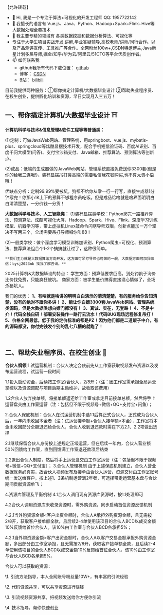 【允许转载】

- 👋 Hi, 我是一个专注于算法+可视化的开发工程师 QQ: 1957722142
- 👀 我擅长的语言有  Vue.js、Java、Python、Hadoop+Spark+Flink+Hive等大数据处理全套技术
- 🌱 我主要专精的领域有 各类数据挖掘和数据分析算法、可视化等
- 专注于大学生项目实战开发,讲解,毕业答疑辅导,高校老师/讲师/同行合作。以及产品测评宣传、工具推广等合作。全网粉丝100w+,CSDN特邀博主,Java新星计划多届导师,掘金/知乎/华为云/阿里云/51CTO等平台优质创作者。
- 📫 如何联系我
  - github我所有代码下载位置： [github](https://github.com/bysj2022NB?tab=repositories)
  - 博客： [CSDN](https://blog.csdn.net/spark2022?type=blog)
  - B站： [bilibili](https://space.bilibili.com/474562629)

目前我提供两种服务：①帮你搞定计算机/大数据毕业设计 ②帮助失业程序员、在校生创业，提供孵化培训和资源，早日实现月入三五万！

## 一、帮你搞定计算机/大数据毕业设计 ⛩


**计算机科学与技术&信息管理&软件工程等等普通类：**

(1)定制：可做JavaWeb网站、管理系统，用springboot、vue.js、mybatis-plus、springcloud等炫酷显摆技术开发，配合手机短信验证码、百度AI识别、百度千问大模型(问答)、支付宝沙箱支付、Java邮箱、推荐算法、预测算法等创新点。

(2)成品：低端的生成器做的JavaWeb网站、管理系统直接免费送你3300套(但是你的给我三连哦!)，装杯显摆吊打类高端的需要私信我花钱购买,也不算太贵小偿哦！

优缺点分析：定制99.99%要被坑，狗都不给你从零一行一行写，直接生成器1分钟写完！你那小1K上下的预算不够程序员吃饭。但是成品给啥就是啥界面明明白白清清楚楚，一分价钱一分货！

**大数据科学与技术、人工智能类：**
(1)装杯显摆类学校：Python爬完一路推荐算法、预测算法、炫酷可视化大屏、Hadoop、Spark、Hive、Flink、深度学习训练模型、机器学习等，带上虚拟机Linux敲命令闪瞎导师双眼，创新点能加一万个坚决不写两三个，全场需要吊打导师喊你叫88！

(2)一般类学校：做个深度学习模型训练加识别、Python爬虫+可视化、预测算法、推荐算法组合个1-2个搞搞就让过了，这种很简单。

```
**我们主力就是大数据算法方向开发，这方面可吊打导师也可做的一般，大数据方面可加我微信：bysj2023nb 找我了解咨询。**
```

2025计算机&大数据毕设的特点：
学生方面：预算低要求巨高，到处钓凯子询价比价找免费，只能疯狂被坑。
商家方面：被学生低价搞得直接没心情做了，全场杀猪坑人。

我们的优势：
**1、有啥就是啥讲的明明白白演示的清清楚楚，有的服务给你告知清楚，没有的绝对不跟你多讲！**
**2、能让你白嫖3300套JavaWeb网站、管理系统类源码，但是大数据类想白嫖门都没有！**
**3、真诚、实在，无套路！**
**4、不是中介！代码全栈自研！部署安装操作一路行云流水！代码BUG现场远程修复吊打！**
**5、价格全网最低，低于我的定价标准的都是PZ！因为他们都是二道贩子中介，有的源码都没，你付完钱发个别的乱七八糟的就跑了！**

<br/>

## 二、帮助失业程序员、在校生创业 🏯
**合伙人纲领**
1.试运营机制：合伙人决定合伙前先从工作室获取视频发布资源以及发布运营流程，试运营一段时间

1.1投入启动资金，后续按工作室/合伙人，2/8开；（注：因工作室需承担全局运营掌控以及资源调配与项目后期主动维护，故收取该费用）

1.2合伙人放弃接单额，将接单额返还给工作室或拿走目前接单总额，然后将手上运营盘交由工作室运营（注：包括但不限于视频号+微信+QQ+支付宝+闲鱼）；

2.合伙人保底机制：合伙人在试运营机制中选1.1后算正式合伙人，正式成为合伙人后，一年内未收回本金者（注：试运营接单额+合伙人接单额<本金），工作室将本金未收回部分全额退还给合伙人，合伙人收到退还款时需在下方2.1、2.2项做出选择

2.1继续保留合伙人身份按上述规定正常运营，但在后续一年内，合伙人营业额50%回馈给工作室，直到回馈满工作室退还款项后结束

2.2退出合伙人制度，然后将手上运营盘交由工作室运营（注：包括但不限于视频号+微信+QQ+支付宝）；
3.合伙人管理机制
由于上述保底机制建立，合伙人营业数据就务必真实，故合伙人视频发布及接单由合伙人运营，资源交付由工作室账号统一发送给客户，按上述1、2条机制运营满2年者，可选择带走运营基本盘与合伙期间贡献资源单飞；

4.资源库管理及平衡机制
4.1合伙人调用现有资源库资源时，按1.1处理即可

4.2合伙人调用资源库未收录资源时，需外购资源，同步启动首位资源反馈机制

4.2.1当外购资源金额<客户出资金额时，合伙人A承担外购资源金额，且无需按2/8开，获取客户接单额全款，且后续2-4单使用该项目的合伙人BCD以成交金额10%反馈给首位合伙人，该10%由工作室与合伙人BCD各承担5%；

4.2.1当外购资源金额>客户出资金额时，合伙人A以客户交易金额承担外购资源金额，多出部分由工作室承担，且无需按2/8开，获取客户接单额全款，且后续2-4单使用该项目的合伙人BCD以成交金额10%反馈给首位合伙人，该10%由工作室与合伙人BCD各承担5%。



合伙人可以获取的资源：

\1. 引流方法指导，本人全网账号粉丝量10W+，有丰富的引流经验

\2. 代码资源共享，可以共享资源进行赚钱

\3. 引流视频资源共享，把视频发送给你方便你引流

\4. 技术指导，帮你快速创业






